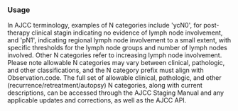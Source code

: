 ### Usage

In AJCC terminology, examples of N categories include 'ycN0', for post-therapy clinical stagin indicating no evidence of lymph node involvement, and 'pN1', indicating regional lymph node involvement to a small extent, with specific thresholds for the lymph node groups and number of lymph nodes involved. Other N categories refer to increasing lymph node involvement. Please note allowable N categories may vary between clinical, pathologic, and other classifications, and the N category prefix must align with Observation.code. The full set of allowable clinical, pathologic, and other (recurrence/retreatment/autopsy) N categories, along with current descriptions, can be accessed through the AJCC Staging Manual and any applicable updates and corrections, as well as the AJCC API.